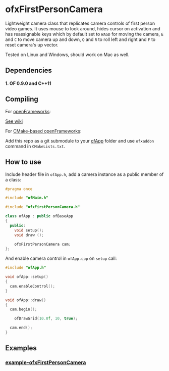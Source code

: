 ofxFirstPersonCamera
====================


Lightweight camera class that replicates camera controls of first person video games. It uses mouse to look around, hides cursor on activation and has reassignable keys which by default set to `WASD` for moving the camera, `E` and `C` to move camera up and down, `Q` and `R` to roll left and right and `F` to reset camera's up vector.

Tested on Linux and Windows, should work on Mac as well.


Dependencies
------------

#### 1. OF 0.9.0 and C++11

Compiling
---------

For [openFrameworks](https://github.com/openframeworks/openFrameworks):

[See wiki](https://github.com/ofnode/of/wiki/Compiling-ofApp-with-vanilla-openFrameworks)

For [CMake-based openFrameworks](https://github.com/ofnode/of):

Add this repo as a git submodule to your [ofApp](https://github.com/ofnode/ofApp) folder and use `ofxaddon` command in `CMakeLists.txt`.


How to use
----------

Include header file in `ofApp.h`, add a camera instance as a public member of a class:

```cpp
#pragma once

#include "ofMain.h"

#include "ofxFirstPersonCamera.h"

class ofApp : public ofBaseApp
{
  public:
    void setup();
    void draw ();

    ofxFirstPersonCamera cam;
};
```

And enable camera control in `ofApp.cpp` on `setup` call:

```cpp
#include "ofApp.h"

void ofApp::setup()
{
  cam.enableControl();
}

void ofApp::draw()
{
  cam.begin();

    ofDrawGrid(10.0f, 10, true);

  cam.end();
}
```


Examples
--------

### [example-ofxFirstPersonCamera](https://github.com/ofnode/example-ofxFirstPersonCamera)
